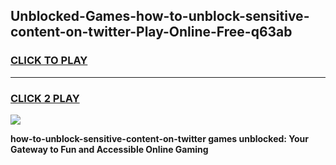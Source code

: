
## Unblocked-Games-how-to-unblock-sensitive-content-on-twitter-Play-Online-Free-q63ab
<h3>
<a href="https://premium76.site?title=how-to-unblock-sensitive-content-on-twitter&ref=26A">CLICK TO PLAY</a></h3>
<hr>

<h3>
<a href="https://premium76.site?title=how-to-unblock-sensitive-content-on-twitter&ref=26A">CLICK 2 PLAY</a>
  
</h3>

<a href="https://premium76.site?title=how-to-unblock-sensitive-content-on-twitter&ref=26A"><img src="https://clearcache.store/games.png"></a>


**how-to-unblock-sensitive-content-on-twitter games unblocked: Your Gateway to Fun and Accessible Online Gaming**
